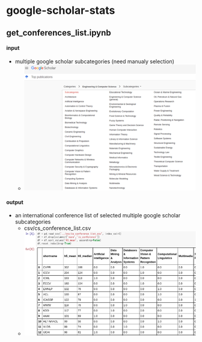 # google-scholar-stats

## get_conferences_list.ipynb

#### input

- multiple google scholar subcategories (need manualy selection)
  - <img src="https://github.com/haradai1262/google-scholar-stats/blob/master/img/subcategories.png">

#### output

- an international conference list of selected multiple google scholar subcategories
  - csv/cs_conference_list.csv
  - <img src="https://github.com/haradai1262/google-scholar-stats/blob/master/img/conf_image.png">